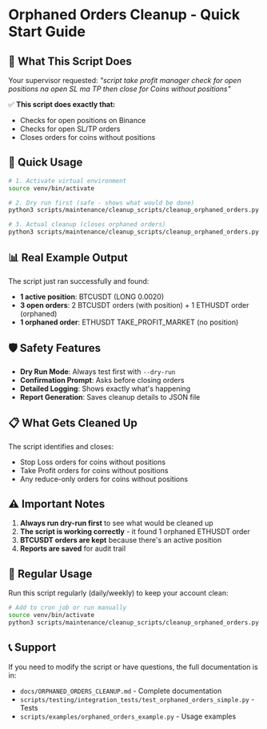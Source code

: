 # Orphaned Orders Cleanup - Quick Start Guide

## 🎯 **What This Script Does**

Your supervisor requested: *"script take profit manager check for open positions na open SL ma TP then close for Coins without positions"*

✅ **This script does exactly that:**
- Checks for open positions on Binance
- Checks for open SL/TP orders
- Closes orders for coins without positions

## 🚀 **Quick Usage**

```bash
# 1. Activate virtual environment
source venv/bin/activate

# 2. Dry run first (safe - shows what would be done)
python3 scripts/maintenance/cleanup_scripts/cleanup_orphaned_orders.py --dry-run

# 3. Actual cleanup (closes orphaned orders)
python3 scripts/maintenance/cleanup_scripts/cleanup_orphaned_orders.py
```

## 📊 **Real Example Output**

The script just ran successfully and found:
- **1 active position**: BTCUSDT (LONG 0.0020)
- **3 open orders**: 2 BTCUSDT orders (with position) + 1 ETHUSDT order (orphaned)
- **1 orphaned order**: ETHUSDT TAKE_PROFIT_MARKET (no position)

## 🛡️ **Safety Features**

- **Dry Run Mode**: Always test first with `--dry-run`
- **Confirmation Prompt**: Asks before closing orders
- **Detailed Logging**: Shows exactly what's happening
- **Report Generation**: Saves cleanup details to JSON file

## 📋 **What Gets Cleaned Up**

The script identifies and closes:
- Stop Loss orders for coins without positions
- Take Profit orders for coins without positions
- Any reduce-only orders for coins without positions

## ⚠️ **Important Notes**

1. **Always run dry-run first** to see what would be cleaned up
2. **The script is working correctly** - it found 1 orphaned ETHUSDT order
3. **BTCUSDT orders are kept** because there's an active position
4. **Reports are saved** for audit trail

## 🔄 **Regular Usage**

Run this script regularly (daily/weekly) to keep your account clean:

```bash
# Add to cron job or run manually
source venv/bin/activate
python3 scripts/maintenance/cleanup_scripts/cleanup_orphaned_orders.py --dry-run
```

## 📞 **Support**

If you need to modify the script or have questions, the full documentation is in:
- `docs/ORPHANED_ORDERS_CLEANUP.md` - Complete documentation
- `scripts/testing/integration_tests/test_orphaned_orders_simple.py` - Tests
- `scripts/examples/orphaned_orders_example.py` - Usage examples
